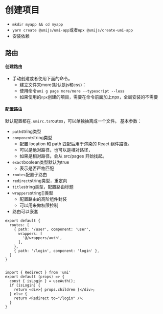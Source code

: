 # 创建项目
- ``mkdir myapp && cd myapp``
- ``yarn create @umijs/umi-app``或者``npx @umijs/create-umi-app``
- 安装依赖

## 路由
#### 创建路由
- ⼿动创建或者使⽤下⾯的命令。
  - 建⽴⽂件夹more(默认是js和css)：
  - 使用命令``umi g page more/more --typescript --less``
  - 如果使用的``npx``创建的项目，需要在命令前面加上npx，全局安装的不需要

#### 配置路由
默认配置都在``.umirc.ts``routes，可以单独抽离成一个文件。
基本参数：
- ``path``string类型
- ``component``string类型
  - 配置 location 和 path 匹配后用于渲染的 React 组件路径。
  - 可以是绝对路径，也可以是相对路径，
  - 如果是相对路径，会从 src/pages 开始找起。
- ``exact``boolean类型默认为true
  - 表示是否严格匹配
- ``routes``配置子路由
- ``redirect``string类型，重定向
- ``title``string类型，配置路由标题
- ``wrappers``string[]类型
  - 配置路由的高阶组件封装
  - 可以用来做权限控制
- 路由可以嵌套
```
export default {
  routes: [
    { path: '/user', component: 'user',
      wrappers: [
        '@/wrappers/auth',
      ],
    },
    { path: '/login', component: 'login' },
  ]
}


import { Redirect } from 'umi'
export default (props) => {
  const { isLogin } = useAuth();
  if (isLogin) {
    return <div>{ props.children }</div>;
  } else {
    return <Redirect to="/login" />;
  }
}
```